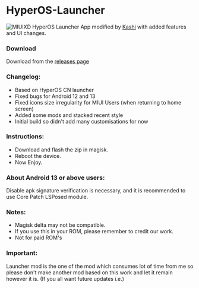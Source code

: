 # HyperOS-Launcher
![MIUIXD](https://github.com/Mods-Center/HyperOS-Launcher/assets/83476983/00f755eb-f85b-48bd-8ae2-e1ed3ff8dc86)
HyperOS Launcher App modified by [Kashi](https://t.me/kakashi1v1) with added features and UI changes.

### Download
Download from the [releases page](https://github.com/Mods-Center/HyperOS-Launcher/releases)

### Changelog:
- Based on HyperOS CN launcher 
- Fixed bugs for Android 12 and 13
- Fixed icons size irregularity for MIUI Users (when returning to home screen)
- Added some mods and stacked recent style 
- Initial build so didn't add many customisations for now

### Instructions:
- Download and flash the zip in magisk.
- Reboot the device.
- Now Enjoy.

### About Android 13 or above users:
 Disable apk signature verification is necessary, and it is recommended to use Core Patch LSPosed module.

### Notes:
- Magisk delta may not be compatible.
- If you use this in your ROM, please remember to credit our work.
- Not for paid ROM's

### Important:
Launcher mod is the one of the mod which consumes lot of time from me so please don't make another mod based on this work and let it remain however it is.
(If you all want future updates i.e.)
